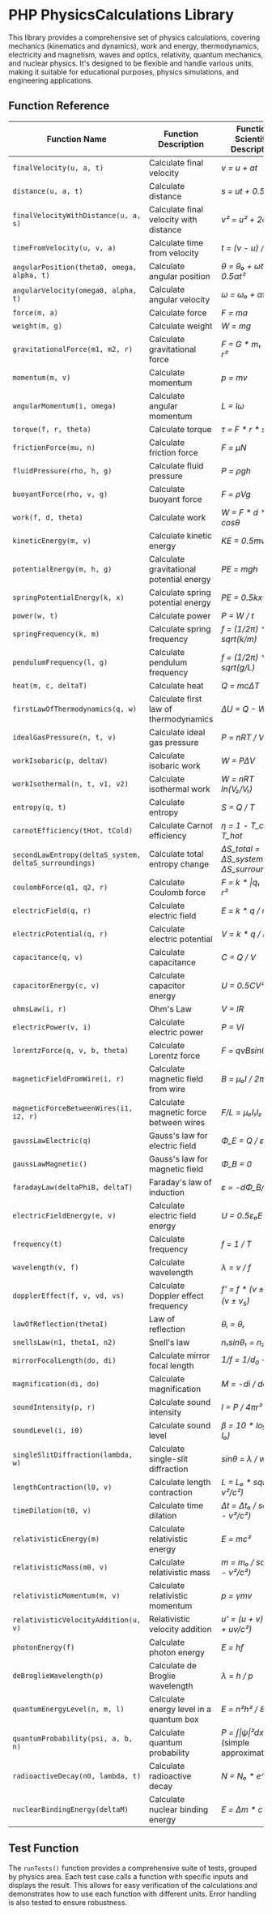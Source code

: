 # PHP PhysicsCalculations Library

This library provides a comprehensive set of physics calculations, covering mechanics (kinematics and dynamics), work and energy, thermodynamics, electricity and magnetism, waves and optics, relativity, quantum mechanics, and nuclear physics. It's designed to be flexible and handle various units, making it suitable for educational purposes, physics simulations, and engineering applications.

## Function Reference

| Function Name | Function Description | Function Scientific Description |
|---|---|---|
| `finalVelocity(u, a, t)` | Calculate final velocity | *v = u + at* |
| `distance(u, a, t)` | Calculate distance | *s = ut + 0.5at²* |
| `finalVelocityWithDistance(u, a, s)` | Calculate final velocity with distance | *v² = u² + 2as* |
| `timeFromVelocity(u, v, a)` | Calculate time from velocity | *t = (v - u) / a* |
| `angularPosition(theta0, omega, alpha, t)` | Calculate angular position | *θ = θ₀ + ωt + 0.5αt²* |
| `angularVelocity(omega0, alpha, t)` | Calculate angular velocity | *ω = ω₀ + αt* |
| `force(m, a)` | Calculate force | *F = ma* |
| `weight(m, g)` | Calculate weight | *W = mg* |
| `gravitationalForce(m1, m2, r)` | Calculate gravitational force | *F = G * m₁ * m₂ / r²* |
| `momentum(m, v)` | Calculate momentum | *p = mv* |
| `angularMomentum(i, omega)` | Calculate angular momentum | *L = Iω* |
| `torque(f, r, theta)` | Calculate torque | *τ = F * r * sinθ* |
| `frictionForce(mu, n)` | Calculate friction force | *F = μN* |
| `fluidPressure(rho, h, g)` | Calculate fluid pressure | *P = ρgh* |
| `buoyantForce(rho, v, g)` | Calculate buoyant force | *F = ρVg* |
| `work(f, d, theta)` | Calculate work | *W = F * d * cosθ* |
| `kineticEnergy(m, v)` | Calculate kinetic energy | *KE = 0.5mv²* |
| `potentialEnergy(m, h, g)` | Calculate gravitational potential energy | *PE = mgh* |
| `springPotentialEnergy(k, x)` | Calculate spring potential energy | *PE = 0.5kx²* |
| `power(w, t)` | Calculate power | *P = W / t* |
| `springFrequency(k, m)` | Calculate spring frequency | *f = (1/2π) * sqrt(k/m)* |
| `pendulumFrequency(l, g)` | Calculate pendulum frequency | *f = (1/2π) * sqrt(g/L)* |
| `heat(m, c, deltaT)` | Calculate heat | *Q = mcΔT* |
| `firstLawOfThermodynamics(q, w)` | Calculate first law of thermodynamics | *ΔU = Q - W* |
| `idealGasPressure(n, t, v)` | Calculate ideal gas pressure | *P = nRT / V* |
| `workIsobaric(p, deltaV)` | Calculate isobaric work | *W = PΔV* |
| `workIsothermal(n, t, v1, v2)` | Calculate isothermal work | *W = nRT ln(V₂/V₁)* |
| `entropy(q, t)` | Calculate entropy | *S = Q / T* |
| `carnotEfficiency(tHot, tCold)` | Calculate Carnot efficiency | *η = 1 - T_cold / T_hot* |
| `secondLawEntropy(deltaS_system, deltaS_surroundings)` | Calculate total entropy change | *ΔS_total = ΔS_system + ΔS_surroundings* |
| `coulombForce(q1, q2, r)` | Calculate Coulomb force | *F = k * \|q₁ * q₂\| / r²* |
| `electricField(q, r)` | Calculate electric field | *E = k * q / r²* |
| `electricPotential(q, r)` | Calculate electric potential | *V = k * q / r* |
| `capacitance(q, v)` | Calculate capacitance | *C = Q / V* |
| `capacitorEnergy(c, v)` | Calculate capacitor energy | *U = 0.5CV²* |
| `ohmsLaw(i, r)` | Ohm's Law | *V = IR* |
| `electricPower(v, i)` | Calculate electric power | *P = VI* |
| `lorentzForce(q, v, b, theta)` | Calculate Lorentz force | *F = qvBsinθ* |
| `magneticFieldFromWire(i, r)` | Calculate magnetic field from wire | *B = μ₀I / 2πr* |
| `magneticForceBetweenWires(i1, i2, r)` | Calculate magnetic force between wires | *F/L = μ₀I₁I₂ / 2πr* |
| `gaussLawElectric(q)` | Gauss's law for electric field | *Φ_E = Q / ε₀* |
| `gaussLawMagnetic()` | Gauss's law for magnetic field | *Φ_B = 0* |
| `faradayLaw(deltaPhiB, deltaT)` | Faraday's law of induction | *ε = -dΦ_B/dt* |
| `electricFieldEnergy(e, v)` | Calculate electric field energy | *U = 0.5ε₀E²V* |
| `frequency(t)` | Calculate frequency | *f = 1 / T* |
| `wavelength(v, f)` | Calculate wavelength | *λ = v / f* |
| `dopplerEffect(f, v, vd, vs)` | Calculate Doppler effect frequency | *f' = f * (v ± v<sub>d</sub>) / (v ± v<sub>s</sub>)* |
| `lawOfReflection(thetaI)` | Law of reflection | *θᵢ = θᵣ* |
| `snellsLaw(n1, theta1, n2)` | Snell's law | *n₁sinθ₁ = n₂sinθ₂* |
| `mirrorFocalLength(do, di)` | Calculate mirror focal length | *1/f = 1/d<sub>o</sub> + 1/d<sub>i</sub>* |
| `magnification(di, do)` | Calculate magnification | *M = -di / do* |
| `soundIntensity(p, r)` | Calculate sound intensity | *I = P / 4πr²* |
| `soundLevel(i, i0)` | Calculate sound level | *β = 10 * log₁₀(I / I₀)* |
| `singleSlitDiffraction(lambda, w)` | Calculate single-slit diffraction | *sinθ = λ / w* |
| `lengthContraction(l0, v)` | Calculate length contraction | *L = L₀ * sqrt(1 - v²/c²)* |
| `timeDilation(t0, v)` | Calculate time dilation | *Δt = Δt₀ / sqrt(1 - v²/c²)* |
| `relativisticEnergy(m)` | Calculate relativistic energy | *E = mc²* |
| `relativisticMass(m0, v)` | Calculate relativistic mass | *m = m₀ / sqrt(1 - v²/c²)* |
| `relativisticMomentum(m, v)` | Calculate relativistic momentum | *p = γmv* |
| `relativisticVelocityAddition(u, v)` | Relativistic velocity addition | *u' = (u + v) / (1 + uv/c²)* |
| `photonEnergy(f)` | Calculate photon energy | *E = hf* |
| `deBroglieWavelength(p)` | Calculate de Broglie wavelength | *λ = h / p* |
| `quantumEnergyLevel(n, m, l)` | Calculate energy level in a quantum box | *E = n²h² / 8mL²* |
| `quantumProbability(psi, a, b, n)` | Calculate quantum probability | *P = ∫\|ψ\|²dx* (simple approximation) |
| `radioactiveDecay(n0, lambda, t)` | Calculate radioactive decay | *N = N₀ * e^(-λt)* |
| `nuclearBindingEnergy(deltaM)` | Calculate nuclear binding energy | *E = Δm * c²* |

## Test Function

The `runTests()` function provides a comprehensive suite of tests, grouped by physics area. Each test case calls a function with specific inputs and displays the result.  This allows for easy verification of the calculations and demonstrates how to use each function with different units. Error handling is also tested to ensure robustness.